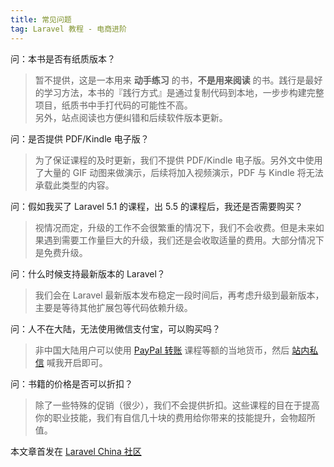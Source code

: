 ```yaml
---
title: 常见问题
tag: Laravel 教程 - 电商进阶
---
```


问：本书是否有纸质版本？

> 暂不提供，这是一本用来 **动手练习** 的书，**不是用来阅读** 的书。践行是最好的学习方法，本书的『践行方式』是通过复制代码到本地，一步步构建完整项目，纸质书中手打代码的可能性不高。  
> 另外，站点阅读也方便纠错和后续软件版本更新。

问：是否提供 PDF/Kindle 电子版？

> 为了保证课程的及时更新，我们不提供 PDF/Kindle 电子版。另外文中使用了大量的 GIF 动图来做演示，后续将加入视频演示，PDF 与 Kindle 将无法承载此类型的内容。

问：假如我买了 Laravel 5.1 的课程，出 5.5 的课程后，我还是否需要购买？

> 视情况而定，升级的工作不会很繁重的情况下，我们不会收费。但是未来如果遇到需要工作量巨大的升级，我们还是会收取适量的费用。大部分情况下是免费升级。

问：什么时候支持最新版本的 Laravel？

> 我们会在 Laravel 最新版本发布稳定一段时间后，再考虑升级到最新版本，主要是等待其他扩展包等代码依赖升级。

问：人不在大陆，无法使用微信支付宝，可以购买吗？

> 非中国大陆用户可以使用 [PayPal 转账](https://www.paypal.me/summerblue) 课程等额的当地货币，然后 [站内私信](https://laravel-china.org/messages/to/1) 喊我开启即可。

问：书籍的价格是否可以折扣？

> 除了一些特殊的促销（很少），我们不会提供折扣。这些课程的目在于提高你的职业技能，我们有自信几十块的费用给你带来的技能提升，会物超所值。

本文章首发在 [Laravel China 社区](https://laravel-china.org/)